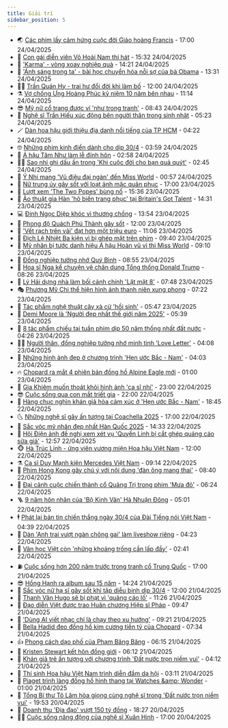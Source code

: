 ```yaml
---
title: Giải trí
sidebar_position: 5
---
```


<!-- vnexpress-giai-tri:START -->
- 🌏 [Các phim lấy cảm hứng cuộc đời Giáo hoàng Francis](https://vnexpress.net/cac-phim-lay-cam-hung-cuoc-doi-giao-hoang-francis-4877964.html) - 17:00 24/04/2025
- 💫 [Con gái diễn viên Võ Hoài Nam thi hát](https://vnexpress.net/con-gai-dien-vien-vo-hoai-nam-thi-hat-4878240.html) - 15:32 24/04/2025
- 🌮 [&#39;Karma&#39; - vòng xoay nghiệp quả](https://vnexpress.net/giai-tri/phim/thu-vien-phim/karma-797) - 14:21 24/04/2025
- 🧠 [&#39;Ánh sáng trong ta&#39; - bài học chuyển hóa nỗi sợ của bà Obama](https://vnexpress.net/anh-sang-trong-ta-bai-hoc-chuyen-hoa-noi-so-cua-ba-obama-4878077.html) - 13:31 24/04/2025
- 👨‍🏫 [Trần Quán Hy - trai hư đổi đời khi làm bố](https://vnexpress.net/tran-quan-hy-trai-hu-doi-doi-khi-lam-bo-4877986.html) - 12:00 24/04/2025
- ⚗️ [Vợ chồng Ưng Hoàng Phúc kỷ niệm 10 năm bên nhau](https://vnexpress.net/vo-chong-ung-hoang-phuc-ky-niem-10-nam-ben-nhau-4878039.html) - 11:14 24/04/2025
- 😎 [Mỹ nữ cổ trang được ví &#39;như trong tranh&#39;](https://vnexpress.net/my-nu-co-trang-duoc-vi-nhu-trong-tranh-4878183.html) - 08:43 24/04/2025
- 🫣 [Nghệ sĩ Trần Hiếu xúc động bên người thân trong sinh nhật](https://vnexpress.net/nghe-si-tran-hieu-xuc-dong-ben-nguoi-than-trong-sinh-nhat-4878056.html) - 05:23 24/04/2025
- 🪄 [Dàn hoa hậu giới thiệu địa danh nổi tiếng của TP HCM](https://vnexpress.net/dan-hoa-hau-gioi-thieu-dia-danh-noi-tieng-cua-tp-hcm-4877103.html) - 04:22 24/04/2025
- 🤓 [Những phim kinh điển dành cho dịp 30/4](https://vnexpress.net/nhung-phim-kinh-dien-danh-cho-dip-30-4-4873615.html) - 03:59 24/04/2025
- 🫶 [Á hậu Tâm Như làm lễ đính hôn](https://vnexpress.net/a-hau-tam-nhu-lam-le-dinh-hon-4877908.html) - 02:58 24/04/2025
- 🧑‍🏫 [Sao nhí ghi dấu ấn trong &#39;Khi cuộc đời cho bạn quả quýt&#39;](https://vnexpress.net/sao-nhi-ghi-dau-an-trong-khi-cuoc-doi-cho-ban-qua-quyt-4877309.html) - 02:45 24/04/2025
- 🦄 [Ý Nhi mang &#39;Vũ điệu đại ngàn&#39; đến Miss World](https://vnexpress.net/y-nhi-mang-vu-dieu-dai-ngan-den-miss-world-4877894.html) - 00:57 24/04/2025
- 💫 [Nữ trung úy gây sốt với loạt ảnh mặc quân phục](https://vnexpress.net/nu-trung-uy-gay-sot-voi-loat-anh-mac-quan-phuc-4877664.html) - 17:00 23/04/2025
- 🎊 [Lượt xem &#39;The Two Popes&#39; bùng nổ](https://vnexpress.net/luot-xem-the-two-popes-bung-no-4877690.html) - 15:36 23/04/2025
- 👹 [Ảo thuật gia Hàn &#39;hô biến trang phục&#39; tại Britain&#39;s Got Talent](https://vnexpress.net/ao-thuat-gia-han-ho-bien-trang-phuc-tai-britain-s-got-talent-4877196.html) - 14:31 23/04/2025
- 💻 [Đinh Ngọc Diệp khóc vì thương chồng](https://vnexpress.net/dinh-ngoc-diep-khoc-vi-thuong-chong-4877872.html) - 13:54 23/04/2025
- 🤡 [Phong độ Quách Phú Thành gây sốt](https://vnexpress.net/phong-do-quach-phu-thanh-gay-sot-4877563.html) - 12:00 23/04/2025
- 🥰 [&#39;Vết rạch trên vải&#39; đạt hơn một triệu euro](https://vnexpress.net/vet-rach-tren-vai-dat-hon-mot-trieu-euro-4877773.html) - 11:06 23/04/2025
- 🚀 [Địch Lệ Nhiệt Ba kiện vì bị ghép mặt trên phim](https://vnexpress.net/dich-le-nhiet-ba-kien-vi-bi-ghep-mat-tren-phim-4877780.html) - 09:40 23/04/2025
- 📝 [Mỹ nhân bị tước danh hiệu Á hậu Hoàn vũ vì thi Miss World](https://vnexpress.net/my-nhan-bi-tuoc-danh-hieu-a-hau-hoan-vu-vi-thi-miss-world-4877260.html) - 09:10 23/04/2025
- 🐲 [Đồng nghiệp tưởng nhớ Quý Bình](https://vnexpress.net/dong-nghiep-tuong-nho-quy-binh-4877688.html) - 08:55 23/04/2025
- 🎃 [Họa sĩ Nga kể chuyện vẽ chân dung Tổng thống Donald Trump](https://vnexpress.net/hoa-si-nga-ke-chuyen-ve-chan-dung-tong-thong-donald-trump-4877508.html) - 08:26 23/04/2025
- 🤠 [Lý Hải dựng nhà làm bối cảnh chính &#39;Lật mặt 8&#39;](https://vnexpress.net/ly-hai-dung-nha-lam-boi-canh-chinh-lat-mat-8-4877645.html) - 07:48 23/04/2025
- 🎭 [Phương Mỹ Chi thể hiện hình ảnh thanh niên xung phong](https://vnexpress.net/phuong-my-chi-the-hien-hinh-anh-thanh-nien-xung-phong-4876856.html) - 07:22 23/04/2025
- 🧰 [Tác phẩm nghệ thuật cây xà cừ &#39;hồi sinh&#39;](https://vnexpress.net/tac-pham-nghe-thuat-cay-xa-cu-hoi-sinh-4877586.html) - 05:47 23/04/2025
- 🦍 [Demi Moore là &#39;Người đẹp nhất thế giới năm 2025&#39;](https://vnexpress.net/demi-moore-la-nguoi-dep-nhat-the-gioi-nam-2025-4877648.html) - 05:39 23/04/2025
- 🌝 [8 tác phẩm chiếu tại tuần phim dịp 50 năm thống nhất đất nước](https://vnexpress.net/8-tac-pham-chieu-tai-tuan-phim-dip-50-nam-thong-nhat-dat-nuoc-4877571.html) - 04:26 23/04/2025
- 🧑‍💻 [Người thân, đồng nghiệp tưởng nhớ minh tinh &#39;Love Letter&#39;](https://vnexpress.net/nguoi-than-dong-nghiep-tuong-nho-minh-tinh-love-letter-4877502.html) - 04:08 23/04/2025
- 🥸 [Những hình ảnh đẹp ở chương trình &#39;Hẹn ước Bắc - Nam&#39;](https://vnexpress.net/nhung-hinh-anh-dep-o-chuong-trinh-hen-uoc-bac-nam-4877462.html) - 04:03 23/04/2025
- 🔥 [Chopard ra mắt 4 phiên bản đồng hồ Alpine Eagle mới](https://vnexpress.net/chopard-ra-mat-4-phien-ban-dong-ho-alpine-eagle-moi-4875674.html) - 01:00 23/04/2025
- 🐎 [Gia Khiêm muốn thoát khỏi hình ảnh &#39;ca sĩ nhí&#39;](https://vnexpress.net/gia-khiem-muon-thoat-khoi-hinh-anh-ca-si-nhi-4877420.html) - 23:00 22/04/2025
- 😎 [Cuộc sống qua con mắt triết gia](https://vnexpress.net/cuoc-song-qua-con-mat-triet-gia-4875853.html) - 22:00 22/04/2025
- 🦄 [Hàng chục nghìn khán giả hòa cảm xúc ở &#39;Hẹn ước Bắc - Nam&#39;](https://vnexpress.net/hang-chuc-nghin-khan-gia-hoa-cam-xuc-o-hen-uoc-bac-nam-4877445.html) - 18:45 22/04/2025
- 🌜 [Những nghệ sĩ gây ấn tượng tại Coachella 2025](https://vnexpress.net/nhung-nghe-si-gay-an-tuong-tai-coachella-2025-4876613.html) - 17:00 22/04/2025
- 🚦 [Sắc vóc mỹ nhân đẹp nhất Hàn Quốc 2025](https://vnexpress.net/sac-voc-my-nhan-dep-nhat-han-quoc-2025-4877181.html) - 14:33 22/04/2025
- 🧐 [Hội Điện ảnh đề nghị xem xét vụ &#39;Quyền Linh bị cắt ghép quảng cáo sữa giả&#39;](https://vnexpress.net/hoi-dien-anh-de-nghi-xem-xet-vu-quyen-linh-bi-cat-ghep-quang-cao-sua-gia-4877397.html) - 12:57 22/04/2025
- 🐵 [Hà Trúc Linh - ứng viên vương miện Hoa hậu Việt Nam](https://vnexpress.net/ha-truc-linh-ung-vien-vuong-mien-hoa-hau-viet-nam-4877212.html) - 12:00 22/04/2025
- ⚗️ [Ca sĩ Duy Mạnh kiện Mercedes Việt Nam](https://vnexpress.net/ca-si-duy-manh-kien-mercedes-viet-nam-4877285.html) - 09:14 22/04/2025
- 👺 [Phim Hong Kong gây chú ý với nội dung &#39;đàn ông mang thai&#39;](https://vnexpress.net/phim-hong-kong-gay-chu-y-voi-noi-dung-dan-ong-mang-thai-4877254.html) - 08:40 22/04/2025
- 🌊 [Đại cảnh cuộc chiến thành cổ Quảng Trị trong phim &#39;Mưa đỏ&#39;](https://vnexpress.net/dai-canh-cuoc-chien-thanh-co-quang-tri-trong-phim-mua-do-4877174.html) - 06:24 22/04/2025
- 🪜 [9 năm hôn nhân của &#39;Bộ Kinh Vân&#39; Hà Nhuận Đông](https://vnexpress.net/9-nam-hon-nhan-cua-bo-kinh-van-ha-nhuan-dong-4877040.html) - 05:01 22/04/2025
- 🕴 [Phát lại bản tin chiến thắng ngày 30/4 của Đài Tiếng nói Việt Nam](https://vnexpress.net/phat-lai-ban-tin-chien-thang-ngay-30-4-cua-dai-tieng-noi-viet-nam-4877060.html) - 04:39 22/04/2025
- 💃 [Dàn &#39;Anh trai vượt ngàn chông gai&#39; làm liveshow riêng](https://vnexpress.net/dan-anh-trai-vuot-ngan-chong-gai-lam-liveshow-rieng-4876798.html) - 04:23 22/04/2025
- 🦄 [Văn học Việt còn &#39;những khoảng trống cần lấp đầy&#39;](https://vnexpress.net/van-hoc-viet-con-nhung-khoang-trong-can-lap-day-4875747.html) - 02:41 22/04/2025
- ⛽️ [Cuộc sống hơn 200 năm trước trong tranh cổ Trung Quốc](https://vnexpress.net/cuoc-song-hon-200-nam-truoc-trong-tranh-co-trung-quoc-4876741.html) - 17:00 21/04/2025
- 😎 [Hồng Hạnh ra album sau 15 năm](https://vnexpress.net/hong-hanh-ra-album-sau-15-nam-4876758.html) - 14:24 21/04/2025
- 🌊 [Sắc vóc nữ hạ sĩ gây sốt khi tập diễu binh dịp 30/4](https://vnexpress.net/sac-voc-nu-ha-si-gay-sot-khi-tap-dieu-binh-dip-30-4-4876630.html) - 12:00 21/04/2025
- 🐲 [Thanh Vân Hugo sẽ bị phạt vì &#39;quảng cáo lố&#39;](https://vnexpress.net/thanh-van-hugo-se-bi-phat-vi-quang-cao-lo-4876923.html) - 11:26 21/04/2025
- 💂 [Đạo diễn Việt được trao Huân chương Hiệp sĩ Pháp](https://vnexpress.net/dao-dien-viet-duoc-trao-huan-chuong-hiep-si-phap-4876834.html) - 09:47 21/04/2025
- 🙉 [&#39;Dùng AI viết nhạc chỉ là chạy theo xu hướng&#39;](https://vnexpress.net/dung-ai-viet-nhac-chi-la-chay-theo-xu-huong-4876562.html) - 09:21 21/04/2025
- 💪 [Bella Hadid đeo đồng hồ kim cương tiền tỷ của Chopard](https://vnexpress.net/bella-hadid-deo-dong-ho-kim-cuong-tien-ty-cua-chopard-4875405.html) - 07:34 21/04/2025
- 👍 [Phong cách dạo phố của Phạm Băng Băng](https://vnexpress.net/phong-cach-dao-pho-cua-pham-bang-bang-4876584.html) - 06:15 21/04/2025
- 💪 [Kristen Stewart kết hôn đồng giới](https://vnexpress.net/kristen-stewart-ket-hon-dong-gioi-4876716.html) - 06:12 21/04/2025
- 💄 [Khán giả trẻ ấn tượng với chương trình &#39;Đất nước trọn niềm vui&#39;](https://vnexpress.net/khan-gia-tre-an-tuong-voi-chuong-trinh-dat-nuoc-tron-niem-vui-4876598.html) - 04:12 21/04/2025
- 🦩 [Thí sinh Hoa hậu Việt Nam trình diễn đầm dạ hội](https://vnexpress.net/thi-sinh-hoa-hau-viet-nam-trinh-dien-dam-da-hoi-4876561.html) - 03:11 21/04/2025
- 🥸 [Piaget trình làng đồng hồ hình thang tại Watches &amp;amp; Wonder](https://vnexpress.net/piaget-trinh-lang-dong-ho-hinh-thang-tai-watches-wonder-4875377.html) - 01:00 21/04/2025
- 🧰 [Tổng Bí thư Tô Lâm hòa giọng cùng nghệ sĩ trong &#39;Đất nước trọn niềm vui&#39;](https://vnexpress.net/tong-bi-thu-to-lam-hoa-giong-cung-nghe-si-trong-dat-nuoc-tron-niem-vui-4876510.html) - 19:53 20/04/2025
- 💼 [Doanh thu &#39;Địa đạo&#39; vượt 150 tỷ đồng](https://vnexpress.net/doanh-thu-dia-dao-vuot-150-ty-dong-4873504.html) - 18:27 20/04/2025
- 🧑‍💻 [Cuộc sống năng động của nghệ sĩ Xuân Hinh](https://vnexpress.net/cuoc-song-nang-dong-cua-nghe-si-xuan-hinh-4871939.html) - 17:00 20/04/2025<!-- vnexpress-giai-tri:END -->
